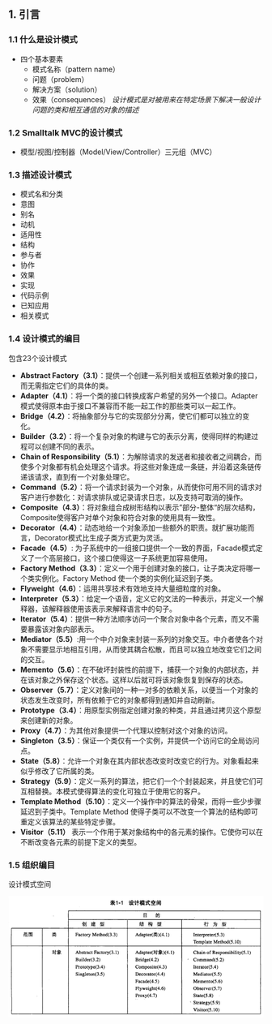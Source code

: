 ## 1. 引言
### 1.1  什么是设计模式
- 四个基本要素
	- 模式名称（pattern name）
	- 问题（problem）
	- 解决方案（solution）
	- 效果（consequences）
_设计模式是对被用来在特定场景下解决一般设计问题的类和相互通信的对象的描述_
### 1.2 Smalltalk MVC的设计模式
- 模型/视图/控制器（Model/View/Controller）三元组（MVC）
### 1.3 描述设计模式
- 模式名和分类
- 意图
- 别名
- 动机
- 适用性
- 结构
- 参与者
- 协作
- 效果
- 实现
- 代码示例
- 已知应用
- 相关模式
### 1.4 设计模式的编目
包含23个设计模式
- **Abstract Factory（3.1）**：提供一个创建一系列相关或相互依赖对象的接口，而无需指定它们的具体的类。
- **Adapter（4.1）**：将一个类的接口转换成客户希望的另外一个接口。Adapter模式使得原本由于接口不兼容而不能一起工作的那些类可以一起工作。
- **Bridge（4.2）**：将抽象部分与它的实现部分分离，使它们都可以独立的变化。
- **Builder（3.2）**：将一个复杂对象的构建与它的表示分离，使得同样的构建过程可以创建不同的表示。
- **Chain of Responsibility（5.1）**：为解除请求的发送者和接收者之间耦合，而使多个对象都有机会处理这个请求。将这些对象连成一条链，并沿着这条链传递该请求，直到有一个对象处理它。
- **Command（5.2）**：将一个请求封装为一个对象，从而使你可用不同的请求对客户进行参数化：对请求排队或记录请求日志，以及支持可取消的操作。
- **Composite（4.3）**：将对象组合成树形结构以表示”部分-整体“的层次结构，Composite使得客户对单个对象和符合对象的使用具有一致性。
- **Decorator（4.4）**：动态地给一个对象添加一些额外的职责。就扩展功能而言，Decorator模式比生成子类方式更为灵活。
- **Facade（4.5）**: 为子系统中的一组接口提供一个一致的界面，Facade模式定义了一个高层接口，这个接口使得这一子系统更加容易使用。
- **Factory Method（3.3）**：定义一个用于创建对象的接口，让子类决定将哪一个类实例化。Factory Method 使一个类的实例化延迟到子类。
- **Flyweight（4.6）**：运用共享技术有效地支持大量细粒度的对象。
- **Interpreter（5.3）**：给定一个语音，定义它的文法的一种表示，并定义一个解释器，该解释器使用该表示来解释语言中的句子。
- **Iterator（5.4）**：提供一种方法顺序访问一个聚合对象中各个元素，而又不需要暴露该对象内部表示。
- **Mediator（5.5）**:用一个中介对象来封装一系列的对象交互。中介者使各个对象不需要显示地相互引用，从而使其耦合松散，而且可以独立地改变它们之间的交互。
- **Memento（5.6）**：在不破坏封装性的前提下，捕获一个对象的内部状态，并在该对象之外保存这个状态。这样以后就可将该对象恢复到保存的状态。
- **Observer（5.7）**：定义对象间的一种一对多的依赖关系，以便当一个对象的状态发生改变时，所有依赖于它的对象都得到通知并自动刷新。
- **Prototype（3.4）**：用原型实例指定创建对象的种类，并且通过拷贝这个原型来创建新的对象。
- **Proxy（4.7）**：为其他对象提供一个代理以控制对这个对象的访问。
- **Singleton（3.5）**：保证一个类仅有一个实例，并提供一个访问它的全局访问点。
- **State（5.8）**：允许一个对象在其内部状态改变时改变它的行为。对象看起来似乎修改了它所属的类。
- **Strategy（5.9）**：定义一系列的算法，把它们一个个封装起来，并且使它们可互相替换。本模式使得算法的变化可独立于使用它的客户。
- **Template Method（5.10）**：定义一个操作中的算法的骨架，而将一些少步骤延迟到子类中。Template Method 使得子类可以不改变一个算法的结构即可重定义该算法的某些特定步骤。
- **Visitor（5.11）** 表示一个作用于某对象结构中的各元素的操作。它使你可以在不断改变各元素的前提下定义的类型。
### 1.5 组织编目
设计模式空间

![](Pasted%20image%2020230912074711.png)

